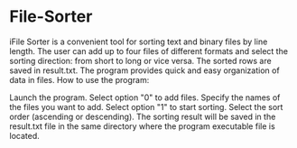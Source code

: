# File-Sorter
iFile Sorter is a convenient tool for sorting text and binary files by line length. The user can add up to four files of different formats and select the sorting direction: from short to long or vice versa. The sorted rows are saved in result.txt. The program provides quick and easy organization of data in files.
How to use the program:

Launch the program.
Select option "0" to add files. Specify the names of the files you want to add.
Select option "1" to start sorting. Select the sort order (ascending or descending).
The sorting result will be saved in the result.txt file in the same directory where the program executable file is located.
